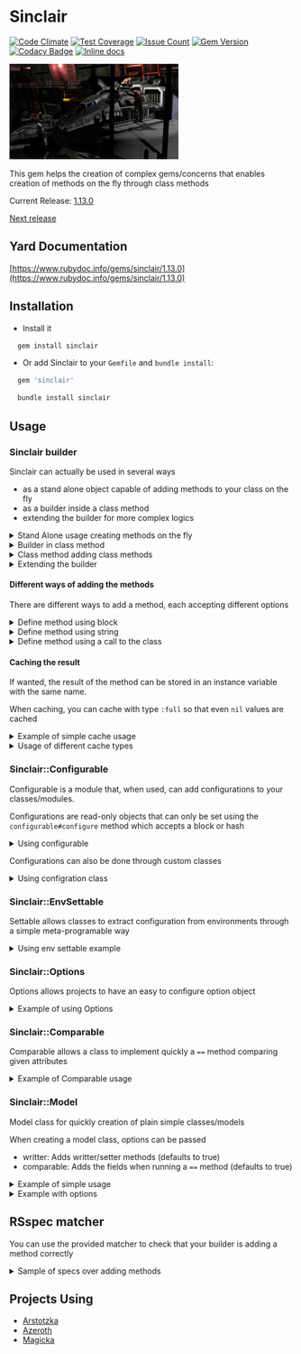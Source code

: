 Sinclair
========
[![Code Climate](https://codeclimate.com/github/darthjee/sinclair/badges/gpa.svg)](https://codeclimate.com/github/darthjee/sinclair)
[![Test Coverage](https://codeclimate.com/github/darthjee/sinclair/badges/coverage.svg)](https://codeclimate.com/github/darthjee/sinclair/coverage)
[![Issue Count](https://codeclimate.com/github/darthjee/sinclair/badges/issue_count.svg)](https://codeclimate.com/github/darthjee/sinclair)
[![Gem Version](https://badge.fury.io/rb/sinclair.svg)](https://badge.fury.io/rb/sinclair)
[![Codacy Badge](https://api.codacy.com/project/badge/Grade/9836de08612e46b889c7978be2b72a14)](https://www.codacy.com/manual/darthjee/sinclair?utm_source=github.com&amp;utm_medium=referral&amp;utm_content=darthjee/sinclair&amp;utm_campaign=Badge_Grade)
[![Inline docs](http://inch-ci.org/github/darthjee/sinclair.svg?branch=master)](http://inch-ci.org/github/darthjee/sinclair)

![sinclair](https://raw.githubusercontent.com/darthjee/sinclair/master/sinclair.jpg)

This gem helps the creation of complex gems/concerns
that enables creation of methods on the fly through class
methods

Current Release: [1.13.0](https://github.com/darthjee/sinclair/tree/1.13.0)

[Next release](https://github.com/darthjee/sinclair/compare/1.13.0...master)

Yard Documentation
-------------------
[https://www.rubydoc.info/gems/sinclair/1.13.0](https://www.rubydoc.info/gems/sinclair/1.13.0)

Installation
---------------

  -  Install it

```ruby
  gem install sinclair
```

  -  Or add Sinclair to your `Gemfile` and `bundle install`:

```ruby
  gem 'sinclair'
```

```bash
  bundle install sinclair
```

Usage
---------------
### Sinclair builder
Sinclair can actually be used in several ways
  - as a stand alone object capable of adding methods to your class on the fly
  - as a builder inside a class method
  - extending the builder for more complex logics

<details>
<summary>Stand Alone usage creating methods on the fly</summary>

```ruby
class Clazz
end

builder = Sinclair.new(Clazz)

builder.add_method(:twenty, '10 + 10')
builder.add_method(:eighty) { 4 * twenty }
builder.add_class_method(:one_hundred) { 100 }
builder.add_class_method(:one_hundred_twenty, 'one_hundred + 20')
builder.build

instance = Clazz.new

puts "Twenty => #{instance.twenty}" # Twenty => 20
puts "Eighty => #{instance.eighty}" # Eighty => 80

puts "One Hundred => #{Clazz.one_hundred}"        # One Hundred => 100
puts "One Hundred => #{Clazz.one_hundred_twenty}" # One Hundred Twenty => 120
```
</details>

<details>
<summary>Builder in class method</summary>

```ruby
class HttpJsonModel
  attr_reader :json

  class << self
    def parse(attribute, path: [])
      builder = Sinclair.new(self)

      keys = (path + [attribute]).map(&:to_s)

      builder.add_method(attribute) do
        keys.inject(hash) { |h, key| h[key] }
      end

      builder.build
    end
  end

  def initialize(json)
    @json = json
  end

  def hash
    @hash ||= JSON.parse(json)
  end
end

class HttpPerson < HttpJsonModel
  parse :uid
  parse :name,     path: [:personal_information]
  parse :age,      path: [:personal_information]
  parse :username, path: [:digital_information]
  parse :email,    path: [:digital_information]
end

json = <<-JSON
  {
    "uid": "12sof511",
    "personal_information":{
      "name":"Bob",
      "age": 21
    },
    "digital_information":{
      "username":"lordbob",
      "email":"lord@bob.com"
    }
  }
JSON

person = HttpPerson.new(json)

person.uid      # returns '12sof511'
person.name     # returns 'Bob'
person.age      # returns 21
person.username # returns 'lordbob'
person.email    # returns 'lord@bob.com'
```
</details>

<details>
<summary>Class method adding class methods</summary>

```ruby
module EnvSettings
  def env_prefix(new_prefix=nil)
    @env_prefix = new_prefix if new_prefix
    @env_prefix
  end

  def from_env(*method_names)
    builder = Sinclair.new(self)

    method_names.each do |method_name|
      env_key = [env_prefix, method_name].compact.join('_').upcase

      builder.add_class_method(method_name, cached: true) do
        ENV[env_key]
      end

      builder.build
    end
  end
end

class MyServerConfig
  extend EnvSettings

  env_prefix :server

  from_env :host, :port
end

ENV['SERVER_HOST'] = 'myserver.com'
ENV['SERVER_PORT'] = '9090'

MyServerConfig.host # returns 'myserver.com'
MyServerConfig.port # returns '9090'
```
</details>

<details>
<summary>Extending the builder</summary>

```ruby
class ValidationBuilder < Sinclair
  delegate :expected, to: :options_object

  def initialize(klass, options={})
    super
  end

  def add_validation(field)
    add_method("#{field}_valid?", "#{field}.is_a?#{expected}")
  end

  def add_accessors(fields)
    klass.send(:attr_accessor, *fields)
  end
end

module MyConcern
  extend ActiveSupport::Concern

  class_methods do
    def validate(*fields, expected_class)
      builder = ::ValidationBuilder.new(self, expected: expected_class)

      validatable_fields.concat(fields)
      builder.add_accessors(fields)

      fields.each do |field|
        builder.add_validation(field)
      end

      builder.build
    end

    def validatable_fields
      @validatable_fields ||= []
    end
  end

  def valid?
    self.class.validatable_fields.all? do |field|
      public_send("#{field}_valid?")
    end
  end
end

class MyClass
  include MyConcern
  validate :name, :surname, String
  validate :age, :legs, Integer

  def initialize(name: nil, surname: nil, age: nil, legs: nil)
    @name = name
    @surname = surname
    @age = age
    @legs = legs
  end
end

instance = MyClass.new
```

  the instance will respond to the methods
  ```name``` ```name=``` ```name_valid?```
  ```surname``` ```surname=``` ```surname_valid?```
  ```age``` ```age=``` ```age_valid?```
  ```legs``` ```legs=``` ```legs_valid?```
  ```valid?```.

```ruby
valid_object = MyClass.new(
  name: :name,
  surname: 'surname',
  age: 20,
  legs: 2
)
valid_object.valid? # returns true
```

```ruby
invalid_object = MyClass.new(
  name: 'name',
  surname: 'surname',
  age: 20,
  legs: 2
)
invalid_object.valid? # returns false
```
</details>

#### Different ways of adding the methods
There are different ways to add a method, each accepting different options

<details>
<summary>Define method using block</summary>

Block methods accepts, as option
  -  [cache](#caching-the-result): defining the cashing of results

```ruby
klass = Class.new
instance = klass.new

builder = Sinclair.new(klass)
builder.add_method(:random_number) { Random.rand(10..20) }
builder.build

instance.random_number # returns a number between 10 and 20
```
</details>

<details>
<summary>Define method using string</summary>

String methods accepts, as option
  -  [cache](#caching-the-result): defining the cashing of results
  -  parameters: defining accepted parameters
  -  named_parameters: defining accepted named parameters

```ruby
# Example without parameters

class MyClass
end
instance = MyClass.new

builder = Sinclair.new(MyClass)
builder.add_method(:random_number, "Random.rand(10..20)")
builder.build

instance.random_number # returns a number between 10 and 20
```

```ruby
# Example with parameters

class MyClass
end

builder = described_class.new(MyClass)
builder.add_class_method(
  :function, 'a ** b + c', parameters: [:a], named_parameters: [:b, { c: 15 }]
)
builder.build

MyClass.function(10, b: 2) # returns 115
```
</details>

<details>
<summary>Define method using a call to the class</summary>

Call method definitions right now have no options available

```ruby
class MyClass
end

builder = Sinclair.new(MyClass)
builder.add_class_method(:attr_accessor, :number, type: :call)
builder.build

MyClass.number # returns nil
MyClass.number = 10
MyClass.number # returns 10
```
</details>

#### Caching the result
If wanted, the result of the method can be stored in an
instance variable with the same name.

When caching, you can cache with type `:full` so that even `nil`
values are cached

<details>
<summary>Example of simple cache usage</summary>

```ruby
class MyModel
  attr_accessor :base, :expoent
end

builder = Sinclair.new(MyModel)

builder.add_method(:cached_power, cached: true) do
  base ** expoent
end

# equivalent of builder.add_method(:cached_power) do
#   @cached_power ||= base ** expoent
# end

builder.build

model.base    = 3
model.expoent = 2

model.cached_power # returns 9
model.expoent = 3
model.cached_power # returns 9 (from cache)
```
</details>

<details>
<summary>Usage of different cache types</summary>

```ruby
module DefaultValueable
  def default_reader(*methods, value:, accept_nil: false)
    DefaultValueBuilder.new(
      self, value: value, accept_nil: accept_nil
    ).add_default_values(*methods)
  end
end

class DefaultValueBuilder < Sinclair
  def add_default_values(*methods)
    default_value = value

    methods.each do |method|
      add_method(method, cached: cache_type) { default_value }
    end

    build
  end

  private

  delegate :accept_nil, :value, to: :options_object

  def cache_type
    accept_nil ? :full : :simple
  end
end

class Server
  extend DefaultValueable

  attr_writer :host, :port

  default_reader :host, value: 'server.com', accept_nil: false
  default_reader :port, value: 80,           accept_nil: true

  def url
    return "http://#{host}" unless port

    "http://#{host}:#{port}"
  end
end

server = Server.new

server.url # returns 'http://server.com:80'

server.host = 'interstella.com'
server.port = 5555
server.url # returns 'http://interstella.com:5555'

server.host = nil
server.port = nil
server.url # return 'http://server.com'
```
</details>

### Sinclair::Configurable

Configurable is a module that, when used, can add configurations
to your classes/modules.

Configurations are read-only objects that can only be set using
the `configurable#configure` method which accepts a block or
hash

<details>
<summary>Using configurable</summary>

```ruby
module MyConfigurable
  extend Sinclair::Configurable

  # port is defaulted to 80
  configurable_with :host, port: 80
end

MyConfigurable.configure(port: 5555) do |config|
  config.host 'interstella.art'
end

MyConfigurable.config.host # returns 'interstella.art'
MyConfigurable.config.port # returns 5555

# Configurable enables options that can be passed
MyConfigurable.as_options.host # returns 'interstella.art'

# Configurable enables options that can be passed with custom values
MyConfigurable.as_options(host: 'other').host # returns 'other'

MyConfigurable.reset_config

MyConfigurable.config.host # returns nil
MyConfigurable.config.port # returns 80
```
</details>

Configurations can also be done through custom classes

<details>
<summary>Using configration class</summary>

```ruby
class MyServerConfig < Sinclair::Config
  config_attributes :host, :port

  def url
    if @port
      "http://#{@host}:#{@port}"
    else
      "http://#{@host}"
    end
  end
end

class Client
  extend Sinclair::Configurable

  configurable_by MyServerConfig
end

Client.configure do
  host 'interstella.com'
end

Client.config.url # returns 'http://interstella.com'

Client.configure do |config|
  config.port 8080
end

Client.config.url # returns 'http://interstella.com:8080'
```
</details>

### Sinclair::EnvSettable

Settable allows classes to extract configuration from environments through
a simple meta-programable way

<details>
<summary>Using env settable example</summary>

```ruby
class ServiceClient
  extend Sinclair::EnvSettable
  attr_reader :username, :password, :host, :port

  settings_prefix 'SERVICE'

  with_settings :username, :password, port: 80, hostname: 'my-host.com'

  def self.default
    @default ||= new
  end

  def initialize(
    username: self.class.username,
    password: self.class.password,
    port: self.class.port,
    hostname: self.class.hostname
  )
    @username = username
    @password = password
    @port = port
    @hostname = hostname
  end
end

ENV['SERVICE_USERNAME'] = 'my-login'
ENV['SERVICE_HOSTNAME'] = 'host.com'

ServiceClient.default # returns #<ServiceClient:0x0000556fa1b366e8 @username="my-login", @password=nil, @port=80, @hostname="host.com">'
```
</details>

### Sinclair::Options
Options allows projects to have an easy to configure option object

<details>
<summary>Example of using Options</summary>

```ruby
class ConnectionOptions < Sinclair::Options
  with_options :timeout, :retries, port: 443, protocol: 'https'

  # skip_validation if you dont want to validate intialization arguments
end

options = ConnectionOptions.new(
  timeout: 10,
  protocol: 'http'
)

options.timeout  # returns 10
options.retries  # returns nil
options.protocol # returns 'http'
options.port     # returns 443

ConnectionOptions.new(invalid: 10) # raises Sinclair::Exception::InvalidOptions
```
</details>

### Sinclair::Comparable
Comparable allows a class to implement quickly a `==` method comparing given attributes

<details>
<summary>Example of Comparable usage</summary>

```ruby
class SampleModel
  include Sinclair::Comparable

  comparable_by :name
  attr_reader :name, :age

  def initialize(name: nil, age: nil)
    @name = name
    @age  = age
  end
end

model1 = model_class.new(name: 'jack', age: 21)
model2 = model_class.new(name: 'jack', age: 23)

model1 == model2 # returns true
```
</details>

### Sinclair::Model
Model class for quickly creation of plain simple classes/models

When creating a model class, options can be passed
-  writter: Adds writter/setter methods (defaults to true)
-  comparable: Adds the fields when running a `==` method (defaults to true)

<details>
<summary>Example of simple usage</summary>

```ruby
class Human < Sinclair::Model.for(:name, :age, { gender: :undefined }, **{})
end

human1 = Human.new(name: 'John Doe', age: 22)
human2 = Human.new(name: 'John Doe', age: 22)

human1.name      # returns 'John Doe'
human1.age       # returns 22
human1.gender    # returns :undefined
human1 == human2 # returns true
```
</details>

<details>
<summary>Example with options</summary>

```ruby
class Tv < Sinclair::Model.for(:model, writter: false, comparable: false)
end

tv1 = Tv.new(model: 'Sans Sunga Xt')
tv2 = Tv.new(model: 'Sans Sunga Xt')

tv1 == tv2 # returns false
```
</details>

RSspec matcher
---------------

You can use the provided matcher to check that your builder is adding a method correctly

<details>
<summary>Sample of specs over adding methods</summary>

```ruby
class DefaultValue
  delegate :build, to: :builder
  attr_reader :klass, :method, :value, :class_method

  def initialize(klass, method, value, class_method: false)
    @klass = klass
    @method = method
    @value = value
    @class_method = class_method
  end

  private

  def builder
    @builder ||= Sinclair.new(klass).tap do |b|
      if class_method
        b.add_class_method(method) { value }
      else
        b.add_method(method) { value }
      end
    end
  end
end

RSpec.describe Sinclair::Matchers do
  subject(:builder_class) { DefaultValue }

  let(:klass)         { Class.new }
  let(:method)        { :the_method }
  let(:value)         { Random.rand(100) }
  let(:builder)       { builder_class.new(klass, method, value) }
  let(:instance)      { klass.new }

  context 'when the builder runs' do
    it do
      expect { builder.build }.to add_method(method).to(instance)
    end
  end

  context 'when the builder runs' do
    it do
      expect { builder.build }.to add_method(method).to(klass)
    end
  end

  context 'when adding class methods' do
    subject(:builder) { builder_class.new(klass, method, value, class_method: true) }

    context 'when the builder runs' do
      it do
        expect { builder.build }.to add_class_method(method).to(klass)
      end
    end
  end
end
```

```bash
> bundle exec rspec
```

```string
Sinclair::Matchers
  when the builder runs
    should add method 'the_method' to #<Class:0x000055e5d9b7f150> instances
      when the builder runs
        should add method 'the_method' to #<Class:0x000055e5d9b8c0a8> instances
      when adding class methods
        when the builder runs
          should add method class_method 'the_method' to #<Class:0x000055e5d9b95d88>
```
</details>

Projects Using
---------------

  - [Arstotzka](https://github.com/darthjee/arstotzka)
  - [Azeroth](https://github.com/darthjee/azeroth)
  - [Magicka](https://github.com/darthjee/magicka)
